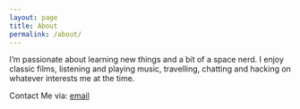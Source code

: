 ```yaml
---
layout: page
title: About
permalink: /about/
---
```


<p>I’m passionate about learning new things and a bit of a space nerd. I enjoy classic films, listening and playing music, travelling, chatting and hacking on whatever interests me at the time.</p>

<p>
Contact Me via:
<a href="mailto:omenkzz@gmail.com?Subject=Hello" target="_top">email</a>
</p>

